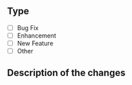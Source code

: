 ## Type

- [ ] Bug Fix
- [ ] Enhancement
- [ ] New Feature
- [ ] Other

## Description of the changes